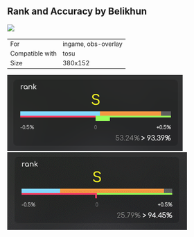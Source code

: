 ## Rank and Accuracy by Belikhun

<a href="https://osuck.link/redirect/https://files.osuck.link/tosu/rank and accuracy by belikhun v1.0.zip" target="_blank"><img height="35" src="https://img.shields.io/badge/Download_PP_Counter-67A564?style=for-the-badge&logo=cloud&logoColor=white" /></a>  

|||
| ------------- | ------------- |
| For | ingame, obs-overlay |
| Compatible with | tosu |
| Size |  380x152 |


<img src="/.github/images/rank and accuracy by belikhun.png" /> <img src="/.github/gifs/rank and accuracy by belikhun.gif" /> 
